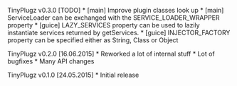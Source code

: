 TinyPlugz v0.3.0 [TODO]
    * [main]  Improve plugin classes look up
    * [main]  ServiceLoader can be exchanged with the SERVICE_LOADER_WRAPPER property
    * [guice] LAZY_SERVICES property can be used to lazily instantiate services returned
              by getServices.
    * [guice] INJECTOR_FACTORY property can be specified either as String, Class or Object

TinyPlugz v0.2.0 [16.06.2015]
    * Reworked a lot of internal stuff
    * Lot of bugfixes
    * Many API changes

TinyPlugz v0.1.0 [24.05.2015]
    * Initial release